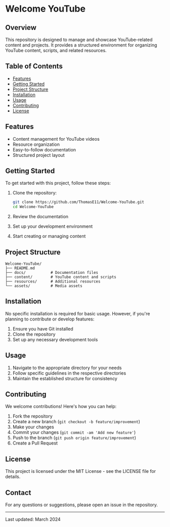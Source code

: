 # Welcome YouTube

## Overview
This repository is designed to manage and showcase YouTube-related content and projects. It provides a structured environment for organizing YouTube content, scripts, and related resources.

## Table of Contents
- [Features](#features)
- [Getting Started](#getting-started)
- [Project Structure](#project-structure)
- [Installation](#installation)
- [Usage](#usage)
- [Contributing](#contributing)
- [License](#license)

## Features
- Content management for YouTube videos
- Resource organization
- Easy-to-follow documentation
- Structured project layout

## Getting Started
To get started with this project, follow these steps:

1. Clone the repository:
   ```bash
   git clone https://github.com/ThomasE11/Welcome-YouTube.git
   cd Welcome-YouTube
   ```

2. Review the documentation
3. Set up your development environment
4. Start creating or managing content

## Project Structure
```
Welcome-YouTube/
├── README.md
├── docs/           # Documentation files
├── content/        # YouTube content and scripts
├── resources/      # Additional resources
└── assets/         # Media assets
```

## Installation
No specific installation is required for basic usage. However, if you're planning to contribute or develop features:

1. Ensure you have Git installed
2. Clone the repository
3. Set up any necessary development tools

## Usage
1. Navigate to the appropriate directory for your needs
2. Follow specific guidelines in the respective directories
3. Maintain the established structure for consistency

## Contributing
We welcome contributions! Here's how you can help:

1. Fork the repository
2. Create a new branch (`git checkout -b feature/improvement`)
3. Make your changes
4. Commit your changes (`git commit -am 'Add new feature'`)
5. Push to the branch (`git push origin feature/improvement`)
6. Create a Pull Request

## License
This project is licensed under the MIT License - see the LICENSE file for details.

## Contact
For any questions or suggestions, please open an issue in the repository.

---
Last updated: March 2024